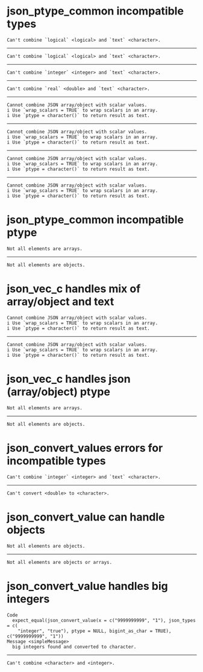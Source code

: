 # json_ptype_common incompatible types

    Can't combine `logical` <logical> and `text` <character>.

---

    Can't combine `logical` <logical> and `text` <character>.

---

    Can't combine `integer` <integer> and `text` <character>.

---

    Can't combine `real` <double> and `text` <character>.

---

    Cannot combine JSON array/object with scalar values.
    i Use `wrap_scalars = TRUE` to wrap scalars in an array.
    i Use `ptype = character()` to return result as text.

---

    Cannot combine JSON array/object with scalar values.
    i Use `wrap_scalars = TRUE` to wrap scalars in an array.
    i Use `ptype = character()` to return result as text.

---

    Cannot combine JSON array/object with scalar values.
    i Use `wrap_scalars = TRUE` to wrap scalars in an array.
    i Use `ptype = character()` to return result as text.

---

    Cannot combine JSON array/object with scalar values.
    i Use `wrap_scalars = TRUE` to wrap scalars in an array.
    i Use `ptype = character()` to return result as text.

# json_ptype_common incompatible ptype

    Not all elements are arrays.

---

    Not all elements are objects.

# json_vec_c handles mix of array/object and text

    Cannot combine JSON array/object with scalar values.
    i Use `wrap_scalars = TRUE` to wrap scalars in an array.
    i Use `ptype = character()` to return result as text.

---

    Cannot combine JSON array/object with scalar values.
    i Use `wrap_scalars = TRUE` to wrap scalars in an array.
    i Use `ptype = character()` to return result as text.

# json_vec_c handles json (array/object) ptype

    Not all elements are arrays.

---

    Not all elements are objects.

# json_convert_values errors for incompatible types

    Can't combine `integer` <integer> and `text` <character>.

---

    Can't convert <double> to <character>.

# json_convert_value can handle objects

    Not all elements are objects.

---

    Not all elements are objects or arrays.

# json_convert_value handles big integers

    Code
      expect_equal(json_convert_value(x = c("9999999999", "1"), json_types = c(
        "integer", "true"), ptype = NULL, bigint_as_char = TRUE), c("9999999999", "1"))
    Message <simpleMessage>
      big integers found and converted to character.

---

    Can't combine <character> and <integer>.

